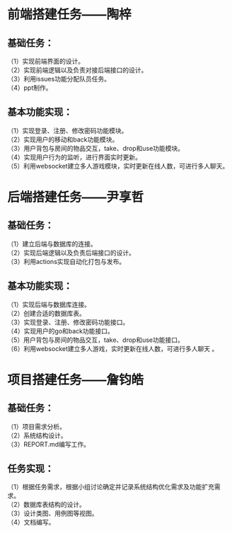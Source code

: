 # 前端搭建任务——陶梓
## 基础任务：
（1）实现前端界面的设计。  
（2）实现前端逻辑以及负责对接后端接口的设计。  
（3）利用issues功能分配队员任务。  
（4）ppt制作。  

## 基本功能实现：
（1）实现登录、注册、修改密码功能模块。  
（2）实现用户的移动和back功能模块。  
（3）用户背包与房间的物品交互，take、drop和use功能模块。  
（4）实现用户行为的监听，进行界面实时更新。  
（5）利用websocket建立多人游戏模块，实时更新在线人数，可进行多人聊天。  


# 后端搭建任务——尹享哲
## 基础任务：
（1）建立后端与数据库的连接。  
（2）实现后端逻辑以及负责后端接口的设计。  
（3）利用actions实现自动化打包与发布。  
  
## 基本功能实现：
（1）实现后端与数据库连接。  
（2）创建合适的数据库表。  
（3）实现登录、注册、修改密码功能接口。  
（4）实现用户的go和back功能接口。  
（5）用户背包与房间的物品交互，take、drop和use功能接口。  
（6）利用websocket建立多人游戏，实时更新在线人数，可进行多人聊天 。 

# 项目搭建任务——詹钧皓
## 基础任务：
（1）项目需求分析。  
（2）系统结构设计。  
（3）REPORT.md编写工作。  

## 任务实现：
（1）根据任务需求，根据小组讨论确定并记录系统结构优化需求及功能扩充需求。  
（2）数据库表结构的设计。  
（3）设计类图、用例图等视图。  
（4）文档编写。  